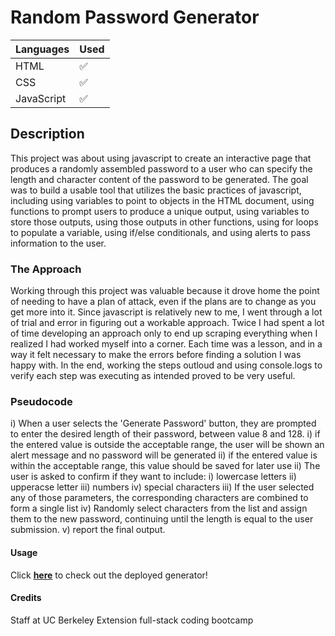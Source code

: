 # Random Password Generator

|   Languages   | Used |
| ----------- | ----------- |
| HTML     |    ✅    |
| CSS  |    ✅     |
| JavaScript  |    ✅    |

## Description

This project was about using javascript to create an interactive page that produces a randomly assembled password to a user who can specify the length and character content of the password to be generated. The goal was to build a usable tool that utilizes the basic practices of javascript, including using variables to point to objects in the HTML document, using functions to prompt users to produce a unique output, using variables to store those outputs, using those outputs in other functions, using for loops to populate a variable, using if/else conditionals, and using alerts to pass information to the user.

### The Approach

Working through this project was valuable because it drove home the point of needing to have a plan of attack, even if the plans are to change as you get more into it. Since javascript is relatively new to me, I went through a lot of trial and error in figuring out a workable approach. Twice I had spent a lot of time developing an approach only to end up scraping everything when I realized I had worked myself into a corner. Each time was a lesson, and in a way it felt necessary to make the errors before finding a solution I was happy with. In the end, working the steps outloud and using console.logs to verify each step was executing as intended proved to be very useful. 

### Pseudocode

i) When a user selects the 'Generate Password' button, they are prompted to enter the desired length of their password, between value 8 and 128.
    i) if the entered value is outside the acceptable range, the user will be shown an alert message and no password will be generated
    ii) if the entered value is within the acceptable range, this value should be saved for later use
ii) The user is asked to confirm if they want to include: 
    i) lowercase letters
    ii) upperacse letter
    iii) numbers
    iv) special characters
iii) If the user selected any of those parameters, the corresponding characters are combined to form a single list
iv) Randomly select characters from the list and assign them to the new password, continuing until the length is equal to the user submission.
v) report the final output.

#### Usage

Click <a href="https://jkwalsh127.github.io/site-refactor/">**here**</a> to check out the deployed generator!


#### Credits

Staff at UC Berkeley Extension full-stack coding bootcamp
